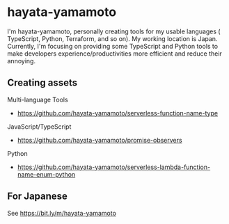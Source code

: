 # hayata-yamamoto

I'm hayata-yamamoto, personally creating tools for my usable languages ( TypeScript, Python, Terraform, and so on). My working location is Japan. Currently, I'm focusing on providing some TypeScript and Python tools to make developers experience/productivities more efficient and reduce their annoying. 

## Creating assets 

Multi-language Tools 
- https://github.com/hayata-yamamoto/serverless-function-name-type

JavaScript/TypeScript 
- https://github.com/hayata-yamamoto/promise-observers

Python 
- https://github.com/hayata-yamamoto/serverless-lambda-function-name-enum-python


## For Japanese
See https://bit.ly/m/hayata-yamamoto
